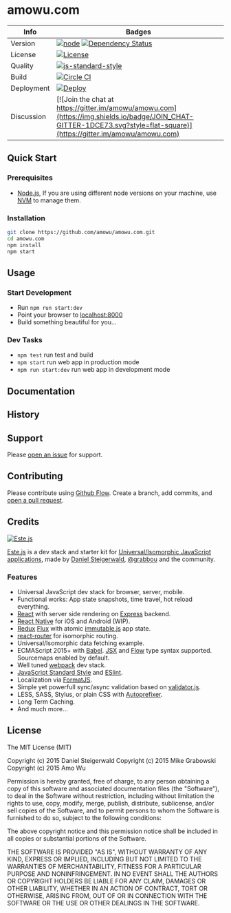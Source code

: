 # amowu.com

| Info | Badges |
| --- | --- |
| Version | [![node](https://img.shields.io/badge/node-4.2.1-brightgreen.svg?style=flat-square)](https://nodejs.org/) [![Dependency Status](https://img.shields.io/david/amowu/amowu.com.svg?style=flat-square)](https://david-dm.org/amowu/amowu.com) |
| License | [![License](https://img.shields.io/badge/license-MIT-blue.svg?style=flat-square)](https://github.com/amowu/amowu.com/blob/master/LICENSE) |
| Quality | [![js-standard-style](https://img.shields.io/badge/code%20style-standard-brightgreen.svg?style=flat-square)](https://github.com/feross/standard) |
| Build | [![Circle CI](https://img.shields.io/circleci/project/amowu/amowu.com.svg?style=flat-square)](https://circleci.com/gh/amowu/amowu.com) |
| Deployment | [![Deploy](https://img.shields.io/badge/Deploy_to-Heroku-7056BF.svg?style=flat-square)](https://heroku.com/deploy) |
| Discussion | [![Join the chat at https://gitter.im/amowu/amowu.com](https://img.shields.io/badge/JOIN_CHAT-GITTER-1DCE73.svg?style=flat-square)](https://gitter.im/amowu/amowu.com) |

## Quick Start

### Prerequisites

- [Node.js](https://nodejs.org/), If you are using different node versions on your machine, use [NVM](https://github.com/creationix/nvm) to manage them.

### Installation

```sh
git clone https://github.com/amowu/amowu.com.git
cd amowu.com
npm install
npm start
```

## Usage

### Start Development

- Run `npm run start:dev`
- Point your browser to [localhost:8000](http://localhost:8000)
- Build something beautiful for you...

### Dev Tasks

- `npm test` run test and build
- `npm start` run web app in production mode
- `npm run start:dev` run web app in development mode

## Documentation

## History

## Support

Please [open an issue](https://github.com/amowu/amowu.com/issues/new) for support.

## Contributing

Please contribute using [Github Flow](https://guides.github.com/introduction/flow/). Create a branch, add commits, and [open a pull request](https://github.com/amowu/amowu.com/compare/).

## Credits

[![Este.js](https://cloud.githubusercontent.com/assets/66249/6515265/b91f0fb8-c388-11e4-857e-c90902e0b7a1.png)](https://github.com/este/este)

[Este.js](https://github.com/este/este) is a dev stack and starter kit for [Universal/Isomorphic JavaScript applications](http://isomorphic.net/javascript), made by [Daniel Steigerwald](https://twitter.com/steida), [@grabbou](https://twitter.com/grabbou) and the community.

### Features

- Universal JavaScript dev stack for browser, server, mobile.
- Functional works: App state snapshots, time travel, hot reload everything.
- [React](http://facebook.github.io/react/) with server side rendering on [Express](http://expressjs.com/) backend.
- [React Native](https://facebook.github.io/react-native/) for iOS and Android (WIP).
- [Redux](http://rackt.github.io/redux/) [Flux](https://facebook.github.io/flux/) with atomic [immutable.js](http://facebook.github.io/immutable-js) app state.
- [react-router](https://github.com/rackt/react-router) for isomorphic routing.
- Universal/Isomorphic data fetching example.
- ECMAScript 2015+ with [Babel](https://babeljs.io/). [JSX](http://facebook.github.io/react/docs/jsx-in-depth.html) and [Flow](http://flowtype.org/) type syntax supported. Sourcemaps enabled by default.
- Well tuned [webpack](http://webpack.github.io/) dev stack.
- [JavaScript Standard Style](http://standardjs.com/) and [ESlint](http://eslint.org/).
- Localization via [FormatJS](http://formatjs.io/).
- Simple yet powerfull sync/async validation based on [validator.js](https://github.com/chriso/validator.js).
- LESS, SASS, Stylus, or plain CSS with [Autoprefixer](https://github.com/postcss/autoprefixer).
- Long Term Caching.
- And much more...

## License

The MIT License (MIT)

Copyright (c) 2015 Daniel Steigerwald
Copyright (c) 2015 Mike Grabowski
Copyright (c) 2015 Amo Wu

Permission is hereby granted, free of charge, to any person obtaining a copy
of this software and associated documentation files (the "Software"), to deal
in the Software without restriction, including without limitation the rights
to use, copy, modify, merge, publish, distribute, sublicense, and/or sell
copies of the Software, and to permit persons to whom the Software is
furnished to do so, subject to the following conditions:

The above copyright notice and this permission notice shall be included in all
copies or substantial portions of the Software.

THE SOFTWARE IS PROVIDED "AS IS", WITHOUT WARRANTY OF ANY KIND, EXPRESS OR
IMPLIED, INCLUDING BUT NOT LIMITED TO THE WARRANTIES OF MERCHANTABILITY,
FITNESS FOR A PARTICULAR PURPOSE AND NONINFRINGEMENT. IN NO EVENT SHALL THE
AUTHORS OR COPYRIGHT HOLDERS BE LIABLE FOR ANY CLAIM, DAMAGES OR OTHER
LIABILITY, WHETHER IN AN ACTION OF CONTRACT, TORT OR OTHERWISE, ARISING FROM,
OUT OF OR IN CONNECTION WITH THE SOFTWARE OR THE USE OR OTHER DEALINGS IN THE
SOFTWARE.
